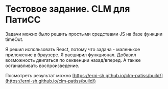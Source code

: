 # Тестовое задание. CLM для ПатиСС

Задачи можно было решить простыми средствами JS на базе функции timeOut.

Я решил использовать React, потому что задача - маленькое приложение в браузере.
Я расширил функционал. Добавил возможность двигаться по секвенции назад/вперед. А также останавливать воспроизведение.

Посмотреть результат можно [https://erni-sh.github.io/clm-patiss/build/](https://erni-sh.github.io/clm-patiss/build/)

